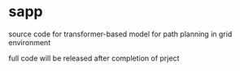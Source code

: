 # sapp
source code for transformer-based model for path planning in grid environment 

full code will be released after completion of prject 
